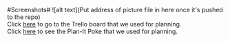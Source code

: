 #Screenshots#
![alt text](Put address of picture file in here once it's pushed to the repo)  
Click [here](https://trello.com/b/DQ9NCUcS/agile-board) to go to the Trello board that we used for planning.   
Click [here](https://www.planitpoker.com/board/#/room/7a6e68b700c345c9a6e9676df13f76c3) to see the Plan-It Poke that we used for planning.   
